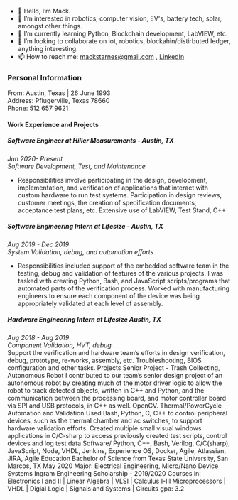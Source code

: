 - 👋 Hello, I’m Mack.
- 💭 I’m interested in robotics, computer vision, EV's, battery tech, solar, amongst other things.
- 🌱 I’m currently learning Python, Blockchain development, LabVIEW, etc.
- 🤖 I’m looking to collaborate on iot, robotics, blockahin/distirbuted ledger, anything interesting.
- 📫 How to reach me: mackstarnes@gmail.com , [LinkedIn](https://www.linkedin.com/in/mack-s-ee/)

### Personal Information
  From: Austin, Texas | 26 June 1993  
  Address: Pflugerville, Texas 78660  
  Phone: 512 657 9621  
#### Work Experience and Projects  
##### Software Engineer at Hiller Measurements - Austin, TX  
_Jun 2020- Present  
Software Development, Test, and Maintenance_   
- Responsibilities involve participating in the design, development, implementation, and verification of applications that interact with custom hardware
to run test systems. Participation in design reviews, customer meetings, the creation of specification documents, acceptance test plans, etc.
Extensive use of LabVIEW, Test Stand, C++  
##### Software Engineering Intern at Lifesize - Austin, TX  
_Aug 2019 - Dec 2019  
System Validation, debug, and automation efforts_  
- Responsibilities included support of the embedded software team in the testing, debug and validation of features of the various projects. I was tasked
with creating Python, Bash, and JavaScript scripts/programs that automated parts of the verification process. Worked with manufacturing engineers to
ensure each component of the device was being appropriately validated at each level of assembly.  

##### Hardware Engineering Intern at Lifesize Austin, TX
_Aug 2018 - Aug 2019  
Component Validation, HVT, debug._  
Support the verification and hardware team’s efforts in design verification,
debug, prototype, re-works, assembly, etc. Troubleshooting, BIOS configuration and other tasks.
Projects Senior Project - Trash Collecting, Autonomous Robot
I contributed to our team’s senior design project of an autonomous robot by creating much of
the motor driver logic to allow the robot to track detected objects, written in C++ and Python,
and the communication between the processing board, and motor controller board via SPI and
USB protocols, in C++ as well. OpenCV.
Thermal/PowerCycle Automation and Validation
Used Bash, Python, C, C++ to control peripheral devices, such as the thermal chamber and ac
switches, to support hardware validation efforts. Created multiple small visual windows applications in C/C-sharp to access previously created test scripts, control devices and log test data
Software/ Python, C++, Bash, Verilog, C/C(sharp), JavaScript, Node, VHDL, Jenkins,
Experience OS, Docker, Agile, Atlassian, JIRA, Agile
Education Bachelor of Science from Texas State University, San Marcos, TX
May 2020 Major: Electrical Engineering, Micro/Nano Device Systems
Ingram Engineering Scholarship - 2019/2020
Courses in: Electronics I and II | Linear Algebra | VLSI | Calculus I-III
Microprocessors | VHDL | Digial Logic | Signals and Systems | Circuits
gpa: 3.2
<!---
m-a-c-k/m-a-c-k is a ✨ special ✨ repository because its `README.md` (this file) appears on your GitHub profile.
You can click the Preview link to take a look at your changes.
--->
